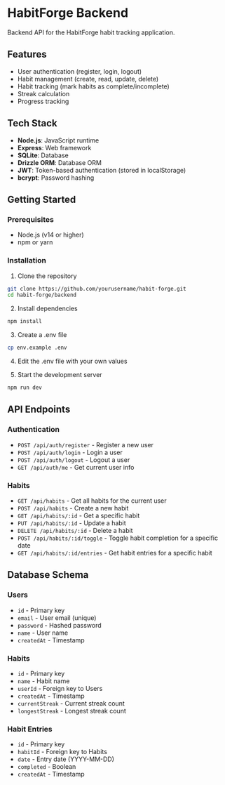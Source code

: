 # HabitForge Backend

Backend API for the HabitForge habit tracking application.

## Features

- User authentication (register, login, logout)
- Habit management (create, read, update, delete)
- Habit tracking (mark habits as complete/incomplete)
- Streak calculation
- Progress tracking

## Tech Stack

- **Node.js**: JavaScript runtime
- **Express**: Web framework
- **SQLite**: Database
- **Drizzle ORM**: Database ORM
- **JWT**: Token-based authentication (stored in localStorage)
- **bcrypt**: Password hashing

## Getting Started

### Prerequisites

- Node.js (v14 or higher)
- npm or yarn

### Installation

1. Clone the repository
```bash
git clone https://github.com/yourusername/habit-forge.git
cd habit-forge/backend
```

2. Install dependencies
```bash
npm install
```

3. Create a .env file
```bash
cp env.example .env
```

4. Edit the .env file with your own values

5. Start the development server
```bash
npm run dev
```

## API Endpoints

### Authentication

- `POST /api/auth/register` - Register a new user
- `POST /api/auth/login` - Login a user
- `POST /api/auth/logout` - Logout a user
- `GET /api/auth/me` - Get current user info

### Habits

- `GET /api/habits` - Get all habits for the current user
- `POST /api/habits` - Create a new habit
- `GET /api/habits/:id` - Get a specific habit
- `PUT /api/habits/:id` - Update a habit
- `DELETE /api/habits/:id` - Delete a habit
- `POST /api/habits/:id/toggle` - Toggle habit completion for a specific date
- `GET /api/habits/:id/entries` - Get habit entries for a specific habit

## Database Schema

### Users
- `id` - Primary key
- `email` - User email (unique)
- `password` - Hashed password
- `name` - User name
- `createdAt` - Timestamp

### Habits
- `id` - Primary key
- `name` - Habit name
- `userId` - Foreign key to Users
- `createdAt` - Timestamp
- `currentStreak` - Current streak count
- `longestStreak` - Longest streak count

### Habit Entries
- `id` - Primary key
- `habitId` - Foreign key to Habits
- `date` - Entry date (YYYY-MM-DD)
- `completed` - Boolean
- `createdAt` - Timestamp 